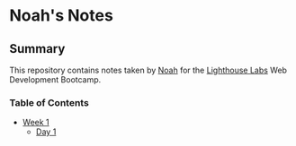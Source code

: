 # Noah's Notes
## Summary
This repository contains notes taken by [Noah](https://github.com/NeonWaffles222) for the [Lighthouse Labs](https://www.lighthouselabs.ca/en) Web Development Bootcamp.

### Table of Contents
* [Week 1](/Week_1)
  * [Day 1](/Week_1/Day_1)
